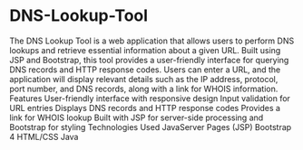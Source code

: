 # DNS-Lookup-Tool
 The DNS Lookup Tool is a web application that allows users to perform DNS lookups and retrieve essential information about a given URL. Built using JSP and Bootstrap, this tool provides a user-friendly interface for querying DNS records and HTTP response codes. Users can enter a URL, and the application will display relevant details such as the IP address, protocol, port number, and DNS records, along with a link for WHOIS information. Features User-friendly interface with responsive design Input validation for URL entries Displays DNS records and HTTP response codes Provides a link for WHOIS lookup Built with JSP for server-side processing and Bootstrap for styling Technologies Used JavaServer Pages (JSP) Bootstrap 4 HTML/CSS Java 

